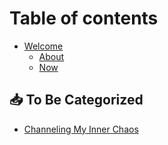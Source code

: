 # Table of contents

* [Welcome](README.md)
  * [About](about.md)
  * [Now](welcome/now.md)

## 📥 To Be Categorized

* [Channeling My Inner Chaos](to-be-categorized/channeling-my-inner-chaos.md)
